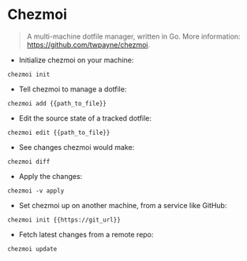 # Chezmoi

> A multi-machine dotfile manager, written in Go.
> More information: <https://github.com/twpayne/chezmoi>.

- Initialize chezmoi on your machine:

`chezmoi init`

- Tell chezmoi to manage a dotfile:

`chezmoi add {{path_to_file}}`

- Edit the source state of a tracked dotfile:

`chezmoi edit {{path_to_file}}`

- See changes chezmoi would make:

`chezmoi diff`

- Apply the changes:

`chezmoi -v apply`

- Set chezmoi up on another machine, from a service like GitHub:

`chezmoi init {{https://git_url}}`

- Fetch latest changes from a remote repo:

`chezmoi update`
